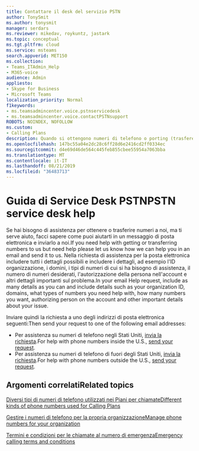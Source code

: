 ```yaml
---
title: Contattare il desk del servizio PSTN
author: TonySmit
ms.author: tonysmit
manager: serdars
ms.reviewer: mikedav, roykuntz, jastark
ms.topic: conceptual
ms.tgt.pltfrm: cloud
ms.service: msteams
search.appverid: MET150
ms.collection:
- Teams_ITAdmin_Help
- M365-voice
audience: Admin
appliesto:
- Skype for Business
- Microsoft Teams
localization_priority: Normal
f1keywords:
- ms.teamsadmincenter.voice.pstnservicedesk
- ms.teamsadmincenter.voice.contactPSTNsupport
ROBOTS: NOINDEX, NOFOLLOW
ms.custom:
- Calling Plans
description: Quando si ottengono numeri di telefono o porting (trasferendo) i numeri per l'organizzazione, potrebbe essere necessario ottenere assistenza e supporto tecnico presso il servizio di assistenza PSTN.
ms.openlocfilehash: 147bc55a04e2dc28c6ff28d6e2416cd2ff0334ec
ms.sourcegitcommit: d4e69d46de564c445feb855cbee55954a7063bba
ms.translationtype: MT
ms.contentlocale: it-IT
ms.lasthandoff: 08/21/2019
ms.locfileid: "36483713"
---
```

# <a name="pstn-service-desk-help"></a><span data-ttu-id="b3fb7-103">Guida di Service Desk PSTN</span><span class="sxs-lookup"><span data-stu-id="b3fb7-103">PSTN service desk help</span></span>

<span data-ttu-id="b3fb7-104">Se hai bisogno di assistenza per ottenere o trasferire numeri a noi, ma ti serve aiuto, facci sapere come puoi aiutarti in un messaggio di posta elettronica e inviarlo a noi.</span><span class="sxs-lookup"><span data-stu-id="b3fb7-104">If you need help with getting or transferring numbers to us but need help please let us know how we can help you in an email and send it to us.</span></span> <span data-ttu-id="b3fb7-105">Nella richiesta di assistenza per la posta elettronica includere tutti i dettagli possibili e includere i dettagli, ad esempio l'ID organizzazione, i domini, i tipi di numeri di cui si ha bisogno di assistenza, il numero di numeri desiderati, l'autorizzazione della persona nell'account e altri dettagli importanti sul problema.</span><span class="sxs-lookup"><span data-stu-id="b3fb7-105">In your email Help request, include as many details as you can and include details such as your organization ID, domains, what types of numbers you need help with, how many numbers you want, authorizing person on the account and other important details about your issue.</span></span>

<span data-ttu-id="b3fb7-106">Inviare quindi la richiesta a uno degli indirizzi di posta elettronica seguenti:</span><span class="sxs-lookup"><span data-stu-id="b3fb7-106">Then send your request to one of the following email addresses:</span></span>

- <span data-ttu-id="b3fb7-107">Per assistenza su numeri di telefono negli Stati Uniti, [invia la richiesta](mailto:ptn@microsoft.com).</span><span class="sxs-lookup"><span data-stu-id="b3fb7-107">For help with phone numbers inside the U.S., [send your request](mailto:ptn@microsoft.com).</span></span>
- <span data-ttu-id="b3fb7-108">Per assistenza su numeri di telefono di fuori degli Stati Uniti, [invia la richiesta](mailto:ptneu@microsoft.com).</span><span class="sxs-lookup"><span data-stu-id="b3fb7-108">For help with phone numbers outside the U.S., [send your request](mailto:ptneu@microsoft.com).</span></span>

## <a name="related-topics"></a><span data-ttu-id="b3fb7-109">Argomenti correlati</span><span class="sxs-lookup"><span data-stu-id="b3fb7-109">Related topics</span></span>

[<span data-ttu-id="b3fb7-110">Diversi tipi di numeri di telefono utilizzati nei Piani per chiamate</span><span class="sxs-lookup"><span data-stu-id="b3fb7-110">Different kinds of phone numbers used for Calling Plans</span></span>](../different-kinds-of-phone-numbers-used-for-calling-plans.md)

[<span data-ttu-id="b3fb7-111">Gestire i numeri di telefono per la propria organizzazione</span><span class="sxs-lookup"><span data-stu-id="b3fb7-111">Manage phone numbers for your organization</span></span>](manage-phone-numbers-for-your-organization.md)

[<span data-ttu-id="b3fb7-112">Termini e condizioni per le chiamate al numero di emergenza</span><span class="sxs-lookup"><span data-stu-id="b3fb7-112">Emergency calling terms and conditions</span></span>](../emergency-calling-terms-and-conditions.md)
  